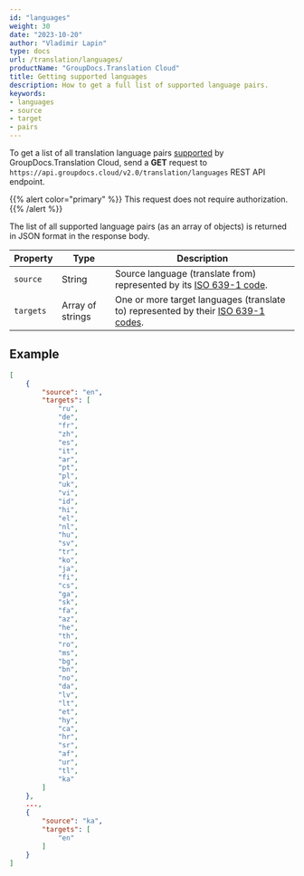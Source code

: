 ```yaml
---
id: "languages"
weight: 30
date: "2023-10-20"
author: "Vladimir Lapin"
type: docs
url: /translation/languages/
productName: "GroupDocs.Translation Cloud"
title: Getting supported languages
description: How to get a full list of supported language pairs.
keywords:
- languages
- source
- target
- pairs
---
```


To get a list of all translation language pairs [supported](/translation/translation-languages/) by GroupDocs.Translation Cloud, send a **GET** request to `https://api.groupdocs.cloud/v2.0/translation/languages` REST API endpoint.

{{% alert color="primary" %}} 
This request does not require authorization.
{{% /alert %}}

The list of all supported language pairs (as an array of objects) is returned in JSON format in the response body.

Property | Type | Description
-------- | ---- | -----------
`source` | String | Source language (translate from) represented by its [ISO 639-1 code](https://en.wikipedia.org/wiki/List_of_ISO_639-1_codes).
`targets` | Array of strings | One or more target languages (translate to) represented by their [ISO 639-1 codes](https://en.wikipedia.org/wiki/List_of_ISO_639-1_codes).

## Example

```json
[
    {
        "source": "en",
        "targets": [
            "ru",
            "de",
            "fr",
            "zh",
            "es",
            "it",
            "ar",
            "pt",
            "pl",
            "uk",
            "vi",
            "id",
            "hi",
            "el",
            "nl",
            "hu",
            "sv",
            "tr",
            "ko",
            "ja",
            "fi",
            "cs",
            "ga",
            "sk",
            "fa",
            "az",
            "he",
            "th",
            "ro",
            "ms",
            "bg",
            "bn",
            "no",
            "da",
            "lv",
            "lt",
            "et",
            "hy",
            "ca",
            "hr",
            "sr",
            "af",
            "ur",
            "tl",
            "ka"
        ]
    },
    ...,
    {
        "source": "ka",
        "targets": [
            "en"
        ]
    }
]
```